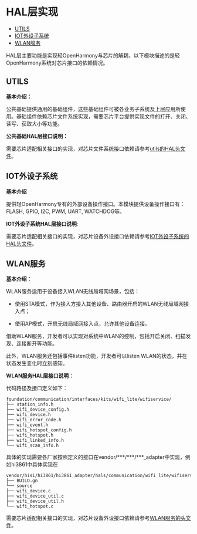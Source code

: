 # HAL层实现<a name="ZH-CN_TOPIC_0000001062862633"></a>

-   [UTILS](#section1394788286)
-   [IOT外设子系统](#section958113200811)
-   [WLAN服务](#section1331917210911)

HAL层主要功能是实现轻OpenHarmony与芯片的解耦，以下模块描述的是轻OpenHarmony系统对芯片接口的依赖情况。

## UTILS<a name="section1394788286"></a>

**基本介绍：**

公共基础提供通用的基础组件，这些基础组件可被各业务子系统及上层应用所使用。基础组件依赖芯片文件系统实现，需要芯片平台提供实现文件的打开、关闭、读写、获取大小等功能。

**公共基础HAL层接口说明：**

需要芯片适配相关接口的实现，对芯片文件系统接口依赖请参考[utils的HAL头文件](https://gitee.com/openharmony/utils_native_lite/tree/master/hals/file)。

## IOT外设子系统<a name="section958113200811"></a>

**基本介绍**

提供轻OpenHarmony专有的外部设备操作接口。本模块提供设备操作接口有：FLASH, GPIO, I2C, PWM, UART, WATCHDOG等。

**IOT外设子系统HAL层接口说明**:

需要芯片适配相关接口的实现，对芯片设备外设接口依赖请参考[IOT外设子系统的HAL头文件](https://gitee.com/openharmony/iothardware_peripheral/tree/master/interfaces/kits)。

## WLAN服务<a name="section1331917210911"></a>

**基本介绍：**

WLAN服务适用于设备接入WLAN无线局域网场景，包括：

-   使用STA模式，作为接入方接入其他设备、路由器开启的WLAN无线局域网接入点；

-   使用AP模式，开启无线局域网接入点，允许其他设备连接。


借助WLAN服务，开发者可以实现对系统中WLAN的控制，包括开启关闭、扫描发现、连接断开等功能。

此外，WLAN服务还包括事件listen功能，开发者可以listen  WLAN的状态，并在状态发生变化时立刻感知。

**WLAN服务HAL层接口说明：**

代码路径及接口定义如下：

```
foundation/communication/interfaces/kits/wifi_lite/wifiservice/
├── station_info.h
├── wifi_device_config.h
├── wifi_device.h
├── wifi_error_code.h
├── wifi_event.h
├── wifi_hotspot_config.h
├── wifi_hotspot.h
├── wifi_linked_info.h
└── wifi_scan_info.h
```

具体的实现需要各厂家按照定义的接口在vendor/\*\*\*/\*\*\*/\*\*\*\_adapter中实现，例如hi3861中具体实现在

```
vendor/hisi/hi3861/hi3861_adapter/hals/communication/wifi_lite/wifiservice/
├── BUILD.gn
└── source
├── wifi_device.c
├── wifi_device_util.c
├── wifi_device_util.h
└── wifi_hotspot.c
```

需要芯片适配相关接口的实现，对芯片设备外设接口依赖请参考[WLAN服务的头文件](https://gitee.com/openharmony/communication_wifi_lite/tree/master/interfaces/wifiservice)。

